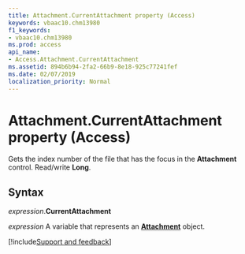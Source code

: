 ```yaml
---
title: Attachment.CurrentAttachment property (Access)
keywords: vbaac10.chm13980
f1_keywords:
- vbaac10.chm13980
ms.prod: access
api_name:
- Access.Attachment.CurrentAttachment
ms.assetid: 894b6b94-2fa2-66b9-8e18-925c77241fef
ms.date: 02/07/2019
localization_priority: Normal
---
```



# Attachment.CurrentAttachment property (Access)

Gets the index number of the file that has the focus in the **Attachment** control. Read/write **Long**.


## Syntax

_expression_.**CurrentAttachment**

_expression_ A variable that represents an **[Attachment](Access.Attachment.md)** object.




[!include[Support and feedback](~/includes/feedback-boilerplate.md)]